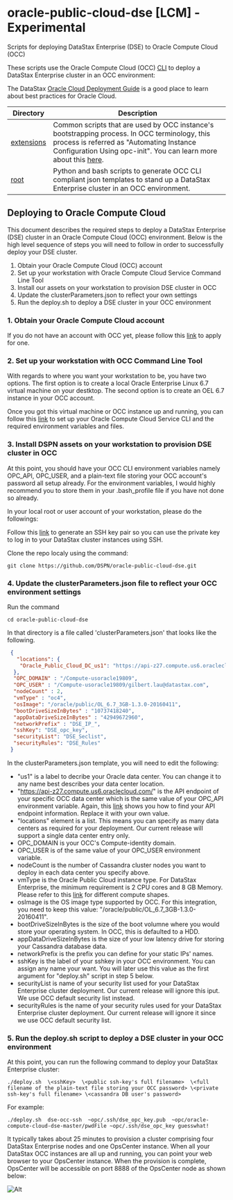 # oracle-public-cloud-dse [LCM] - Experimental

Scripts for deploying DataStax Enterprise (DSE) to Oracle Compute Cloud (OCC)

These scripts use the Oracle Compute Cloud (OCC) [CLI](https://docs.oracle.com/cloud-machine/latest/stcomputecs/ELUCL/GUID-A377A4D6-8A3E-43EF-B069-5C4EA50D7E6D.htm#ELACI113) to deploy a DataStax Enterprise cluster in an OCC environment:

The DataStax [Oracle Cloud Deployment Guide](https://github.com/DSPN/oracle-cloud-deployment-guide) is a good place to learn about best practices for Oracle Cloud.

|Directory | Description |
|----------|-------------|
|[extensions](./extensions) | Common scripts that are used by OCC instance's bootstrapping process. In OCC terminology, this process is referred as "Automating Instance Configuration Using opc-init".  You can learn more about this [here](http://docs.oracle.com/cloud/latest/stcomputecs/STCSG/GUID-C63680F1-1D97-4984-AB02-285B17278CC5.htm#STCSG-GUID-C63680F1-1D97-4984-AB02-285B17278CC5).|
|[root](https://github.com/DSPN/oracle-compute-cloud-dse/tree/master/) | Python and bash scripts to generate OCC CLI compliant json templates to stand up a DataStax Enterprise cluster in an OCC environment.|

## Deploying to Oracle Compute Cloud

This document describes the required steps to deploy a DataStax Enterprise (DSE) cluster in an Oracle Compute Cloud (OCC) environment.  Below is the high level sequence of steps you will need to follow in order to successfully deploy your DSE cluster.

1. Obtain your Oracle Compute Cloud (OCC) account
2. Set up your workstation with Oracle Compute Cloud Service Command Line Tool
3. Install our assets on your workstation to provision DSE cluster in OCC
4. Update the clusterParameters.json to reflect your own settings
5. Run the deploy.sh to deploy a DSE cluster in your OCC environment

### 1. Obtain your Oracle Compute Cloud account
If you do not have an account with OCC yet, please follow this [link](https://myaccount.cloud.oracle.com/mycloud/faces/trialsignup.jspx?serviceType=IAASMB) to apply for one.

### 2. Set up your workstation with OCC Command Line Tool
With regards to where you want your workstation to be, you have two options.  The first option is to create a local Oracle Enterprise Linux 6.7 virtual machine on your destktop.  The second option is to create an OEL 6.7 instance in your OCC account.  
        
Once you got this virtual machine or OCC instance up and running, you can follow this [link](http://docs.oracle.com/cloud/latest/stcomputecs/STCLR/GUID-62B0B2BD-A95F-4F82-B144-8C1DBA8760E9.htm#STCLR-GUID-62B0B2BD-A95F-4F82-B144-8C1DBA8760E9) 
to set up your Oracle Compute Cloud Service CLI and the required environment variables and files.

### 3. Install DSPN assets on your workstation to provision DSE cluster in OCC
At this point, you should have your OCC CLI environment variables namely OPC_API, OPC_USER, and a plain-text file storing your OCC account's password all setup already.  For the environment variables, I would highly recommend you to store them in your .bash_profile file if you have not done so already.

In your local root or user account of your workstation, please do the followings:

Follow this [link](https://docs.oracle.com/cloud/latest/stcomputecs/STCSG/GUID-EE29085A-79B1-4A3A-BF25-A2A9516EC5F3.htm#OCSUG149) to generate an SSH key pair so you can use the private key to log in to your DataStax cluster instances using SSH.
 
Clone the repo localy using the command:
 
    git clone https://github.com/DSPN/oracle-public-cloud-dse.git

### 4. Update the clusterParameters.json file to reflect your OCC environment settings
Run the command

    cd oracle-public-cloud-dse

In that directory is a file called 'clusterParameters.json' that looks like the following.

```json
 {
   "locations": { 
    "Oracle_Public_Cloud_DC_us1": "https://api-z27.compute.us6.oraclecloud.com/"
  },
  "OPC_DOMAIN" : "/Compute-usoracle19809",
  "OPC_USER" : "/Compute-usoracle19809/gilbert.lau@datastax.com",
  "nodeCount" : 2,
  "vmType" : "oc4",
  "osImage": "/oracle/public/OL_6.7_3GB-1.3.0-20160411",
  "bootDriveSizeInBytes" : "10737418240",
  "appDataDriveSizeInBytes" : "42949672960",
  "networkPrefix" : "DSE_IP_",
  "sshKey": "DSE_opc_key",
  "securityList": "DSE_Seclist",
  "securityRules": "DSE_Rules"
 }
 ```

In the clusterParameters.json template, you will need to edit the following:

* "us1" is a label to decribe your Oracle data center.  You can change it to any name best describes your data center location.
* "https://api-z27.compute.us6.oraclecloud.com/" is the API endpoint of your specific OCC data center which is the same value of your OPC_API environment variable. Again, this [link](http://docs.oracle.com/cloud/latest/stcomputecs/STCSA/SendRequests.html) shows you how to find your API endpoint information.  Replace it with your own value.
* "locations" element is a list.  This means you can specify as many data centers as required for your deployment.  Our current release will support a single data center entry only.
* OPC_DOMAIN is your OCC's Compute-identity domain.
* OPC_USER is of the same value of your OPC_USER environment variable.
* nodeCount is the number of Cassandra cluster nodes you want to deploy in each data center you specify above.
* vmType is the Oracle Public Cloud instance type.  For DataStax Enterprise, the minimum requirement is 2 CPU cores and 8 GB Memory.  Please refer to this [link](https://cloud.oracle.com/compute?tabname=PricingInfo) for different compute shapes.
* osImage is the OS image type supported by OCC.  For this integration, you need to keep this value: "/oracle/public/OL_6.7_3GB-1.3.0-20160411".
* bootDriveSizeInBytes is the size of the boot volumne where you would store your operating system.  In OCC, this is defaulted to a HDD.
* appDataDriveSizeInBytes is the size of your low latency drive for storing your Cassandra database data.
* networkPrefix is the prefix you can define for your static IPs' names.
* sshKey is the label of your sshkey in your OCC environment.  You can assign any name your want.  You will later use this value as the first argument for "deploy.sh" script in step 5 below.
* securityList is name of your security list used for your DataStax Enterprise cluster deployment.  Our current release will ignore this iput. We use OCC default security list instead.
* securityRules is the name of your security rules used for your DataStax Enterprise cluster deployment.   Our current release will ignore it since we use OCC default security list.
 
### 5. Run the deploy.sh script to deploy a DSE cluster in your OCC environment

At this point, you can run the following command to deploy your DataStax Enterprise cluster:

    ./deploy.sh  \<sshKey>  \<public ssh-key's full filename>  \<full filename of the plain-text file storing your OCC password> \<private ssh-key's full filename> \<cassandra DB user's password>

For example:

    ./deploy.sh  dse-occ-ssh  ~opc/.ssh/dse_opc_key.pub  ~opc/oracle-compute-cloud-dse-master/pwdFile ~opc/.ssh/dse_opc_key guesswhat!
 
It typically takes about 25 minutes to provision a cluster comprising four DataStax Enterprise nodes and one OpsCenter instance.  When all your DataStax OCC instances are all up and running, you can point your web browser to your OpsCenter instance. When the provision is complete, OpsCenter will be accessible on port 8888 of the OpsCenter node as shown below:
 
![Alt](./img/DataStax-OpsCenter.png "DataStax OpsCenter")
